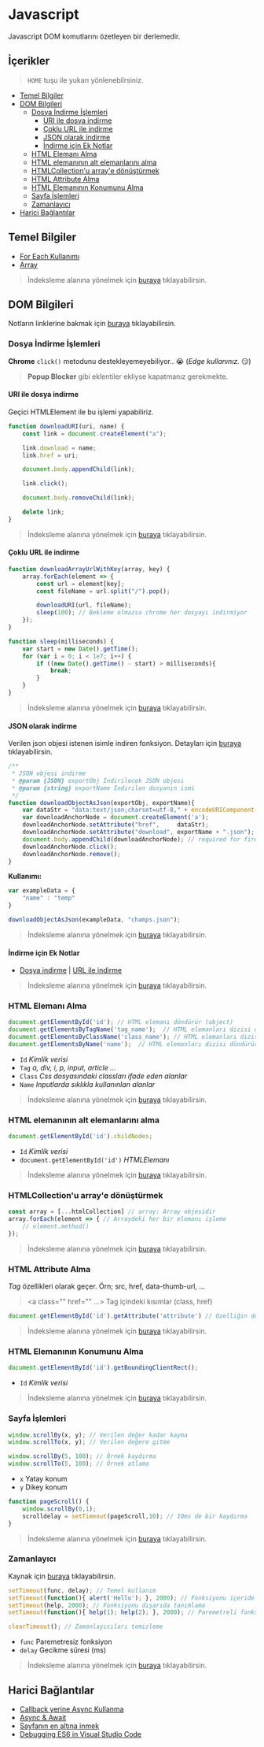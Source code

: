 # Javascript <!-- omit in toc -->

Javascript DOM komutlarını özetleyen bir derlemedir.

## İçerikler <!-- omit in toc -->

> `HOME` tuşu ile yukarı yönlenebilrsiniz.

- [Temel Bilgiler](#temel-bilgiler)
- [DOM Bilgileri](#dom-bilgileri)
  - [Dosya İndirme İşlemleri](#dosya-i%CC%87ndirme-i%CC%87%C5%9Flemleri)
    - [URI ile dosya indirme](#uri-ile-dosya-indirme)
    - [Çoklu URL ile indirme](#%C3%A7oklu-url-ile-indirme)
    - [JSON olarak indirme](#json-olarak-indirme)
    - [İndirme için Ek Notlar](#i%CC%87ndirme-i%C3%A7in-ek-notlar)
  - [HTML Elemanı Alma](#html-eleman%C4%B1-alma)
  - [HTML elemanının alt elemanlarını alma](#html-eleman%C4%B1n%C4%B1n-alt-elemanlar%C4%B1n%C4%B1-alma)
  - [HTMLCollection'u array'e dönüştürmek](#htmlcollectionu-arraye-d%C3%B6n%C3%BC%C5%9Ft%C3%BCrmek)
  - [HTML Attribute Alma](#html-attribute-alma)
  - [HTML Elemanının Konumunu Alma](#html-eleman%C4%B1n%C4%B1n-konumunu-alma)
  - [Sayfa İşlemleri](#sayfa-i%CC%87%C5%9Flemleri)
  - [Zamanlayıcı](#zamanlay%C4%B1c%C4%B1)
- [Harici Bağlantılar](#harici-ba%C4%9Flant%C4%B1lar)

## Temel Bilgiler

- [For Each Kullanımı](https://stackoverflow.com/a/9329476)
- [Array](https://www.w3schools.com/js/js_arrays.asp)

> İndeksleme alanına yönelmek için [buraya](#%C4%B0ndeksleme) tıklayabilirsin.

## DOM Bilgileri

Notların linklerine bakmak için [buraya](#Ek%20Notlar) tıklayabilirsin.

### Dosya İndirme İşlemleri

**Chrome** `click()` metodunu  destekleyemeyebiliyor.. 😭 (*Edge kullanınız.* 😏)

> **Popup Blocker** gibi eklentiler ekliyse kapatmanız gerekmekte.

#### URI ile dosya indirme

Geçici HTMLElement ile bu işlemi yapabiliriz.

```js
function downloadURI(uri, name) {
    const link = document.createElement("a");

    link.download = name;
    link.href = uri;

    document.body.appendChild(link);

    link.click();

    document.body.removeChild(link);

    delete link;
}
```

> İndeksleme alanına yönelmek için [buraya](#%C4%B0ndeksleme) tıklayabilirsin.

#### Çoklu URL ile indirme

```js
function downloadArrayUrlWithKey(array, key) {
    array.forEach(element => {
        const url = element[key];
        const fileName = url.split("/").pop();

        downloadURI(url, fileName);  
        sleep(100); // Bekleme olmazsa chrome her dosyayı indirmiyor
    });
}

function sleep(milliseconds) {
    var start = new Date().getTime();
    for (var i = 0; i < 1e7; i++) {
        if ((new Date().getTime() - start) > milliseconds){
            break;
        }
    }
}
```

> İndeksleme alanına yönelmek için [buraya](#%C4%B0ndeksleme) tıklayabilirsin.

#### JSON olarak indirme

Verilen json objesi istenen isimle indiren fonksiyon. Detayları için [buraya](https://stackoverflow.com/a/30800715) tıklayabilirsin.

```javascript
/**
 * JSON objesi indirme
 * @param {JSON} exportObj İndirilecek JSON objesi
 * @param {string} exportName İndirilen dosyanın ismi
 */
function downloadObjectAsJson(exportObj, exportName){
    var dataStr = "data:text/json;charset=utf-8," + encodeURIComponent(JSON.stringify(exportObj));
    var downloadAnchorNode = document.createElement('a');
    downloadAnchorNode.setAttribute("href",     dataStr);
    downloadAnchorNode.setAttribute("download", exportName + ".json");
    document.body.appendChild(downloadAnchorNode); // required for firefox
    downloadAnchorNode.click();
    downloadAnchorNode.remove();
}
```

**Kullanımı:**

```js
var exampleData = {
    "name" : "temp"
}

downloadObjectAsJson(exampleData, "champs.json");
```

> İndeksleme alanına yönelmek için [buraya](#%C4%B0ndeksleme) tıklayabilirsin.

#### İndirme için Ek Notlar

- [Dosya indirme](https://www.w3schools.com/jsref/prop_anchor_download.asp) | [URL ile indirme](https://stackoverflow.com/a/34694012)

> İndeksleme alanına yönelmek için [buraya](#%C4%B0ndeksleme) tıklayabilirsin.

### HTML Elemanı Alma

```javascript
document.getElementById('id'); // HTML elemanı döndürür (object)
document.getElementsByTagName('tag_name');  // HTML elemanları dizisi döndürür (HTMLCollection)
document.getElementsByClassName('class_name'); // HTML elemanları dizisi döndürür (HTMLCollection)
document.getElementsByName('name');  // HTML elemanları dizisi döndürür (HTMLCollection)
```

- `Id` *Kimlik verisi*
- `Tag` *a, div, i, p, input, article ...*
- `Class` *Css dosyasındaki classları ifade eden alanlar*
- `Name` *Inputlarda sıklıkla kullanınlan alanlar*

> İndeksleme alanına yönelmek için [buraya](#%C4%B0ndeksleme) tıklayabilirsin.

### HTML elemanının alt elemanlarını alma

```js
document.getElementById('id').childNodes;
```

- `Id` *Kimlik verisi*
- `document.getElementById('id')` *HTMLElemanı*

> İndeksleme alanına yönelmek için [buraya](#%C4%B0ndeksleme) tıklayabilirsin.

### HTMLCollection'u array'e dönüştürmek

```javascript
const array = [...htmlCollection] // array: Array objesidir
array.forEach(element => { // Arraydeki her bir elemanı işleme
    // element.method()
});
```

> İndeksleme alanına yönelmek için [buraya](#%C4%B0ndeksleme) tıklayabilirsin.

### HTML Attribute Alma

*Tag* özellikleri olarak geçer. Örn; src, href, data-thumb-url, ...

> <a class="" href="" ...> </a> Tag içindeki kısımlar (class, href)

```javascript
document.getElementById('id').getAttribute('attribute') // Özelliğin değerini döndürür (string)
```

> İndeksleme alanına yönelmek için [buraya](#%C4%B0ndeksleme) tıklayabilirsin.

### HTML Elemanının Konumunu Alma

```js
document.getElementById('id').getBoundingClientRect();
```

- `Id` *Kimlik verisi*

> İndeksleme alanına yönelmek için [buraya](#%C4%B0ndeksleme) tıklayabilirsin.

### Sayfa İşlemleri

```js
window.scrollBy(x, y); // Verilen değer kadar kayma
window.scrollTo(x, y); // Verilen değere gitme

window.scrollBy(5, 100); // Örnek kaydırma
window.scrollTo(5, 100); // Örnek atlama
```

- `x` Yatay konum
- `y` Dikey konum

```js
function pageScroll() {
    window.scrollBy(0,1);
    scrolldelay = setTimeout(pageScroll,10); // 10ms de bir kaydırma
}
```

> İndeksleme alanına yönelmek için [buraya](#%C4%B0ndeksleme) tıklayabilirsin.

### Zamanlayıcı

Kaynak için [buraya](https://www.w3schools.com/jsref/met_win_settimeout.asp) tıklayabilirsin.

```js
setTimeout(func, delay); // Temel kullanım
setTimeout(function(){ alert('Hello'); }, 2000); // Fonksiyonu içeride tanımlama
setTimeout(help, 2000); // Fonksiyonu dışarıda tanımlama
setTimeout(function(){ help(1); help(2); }, 2000); // Paremetreli fonksyion kullanma

clearTimeout(); // Zamanlayıcıları temizleme
```

- `func` Paremetresiz fonksiyon
- `delay` Gecikme süresi (ms)

> İndeksleme alanına yönelmek için [buraya](#%C4%B0ndeksleme) tıklayabilirsin.

## Harici Bağlantılar

- [Callback yerine Async Kullanma](https://medium.freecodecamp.org/javascript-from-callbacks-to-async-await-1cc090ddad99)
- [Async & Await](https://medium.com/@tkssharma/writing-neat-asynchronous-node-js-code-with-promises-async-await-fa8d8b0bcd7c)
- [Sayfanın en altına inmek](https://stackoverflow.com/a/11715670)
- [Debugging ES6 in Visual Studio Code](https://medium.com/@drcallaway/debugging-es6-in-visual-studio-code-4444db797954)